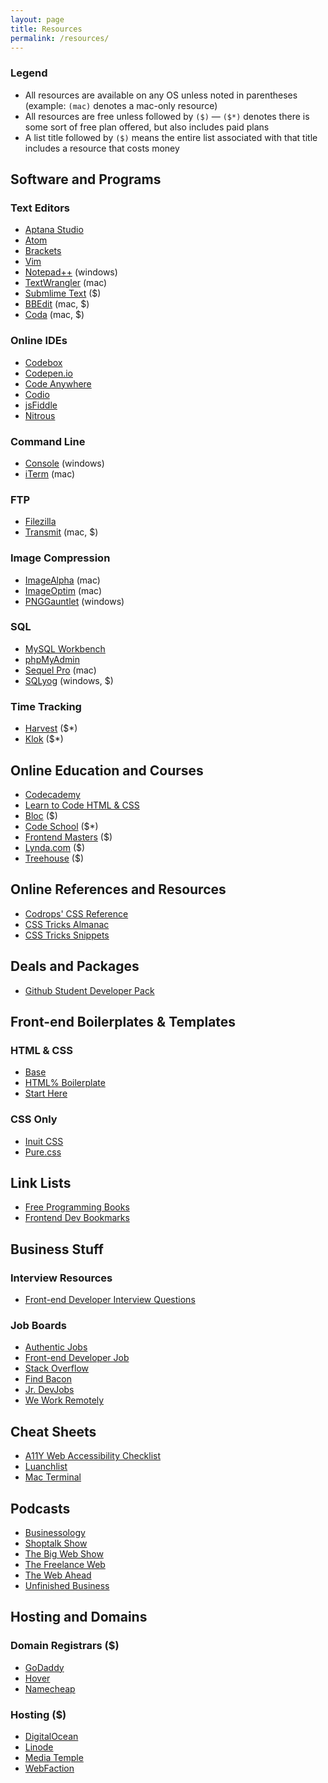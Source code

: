 ```yaml
---
layout: page
title: Resources
permalink: /resources/
---
```


### Legend

- All resources are available on any OS unless noted in parentheses (example: `(mac)` denotes a mac-only resource)
- All resources are free unless followed by `($)` — `($*)` denotes there is some sort of free plan offered, but also includes paid plans
- A list title followed by `($)` means the entire list associated with that title includes a resource that costs money

## Software and Programs

### Text Editors

- [Aptana Studio](http://www.aptana.com/)
- [Atom](https://atom.io/)
- [Brackets](http://brackets.io/)
- [Vim](http://www.vim.org/download.php)
- [Notepad++](http://notepad-plus-plus.org/) (windows)
- [TextWrangler](http://www.barebones.com/products/textwrangler/) (mac)
- [Submlime Text](http://sublimetext.com) ($)
- [BBEdit](http://www.barebones.com/products/bbedit/) (mac, $)
- [Coda](https://panic.com/coda/) (mac, $)

### Online IDEs

- [Codebox](https://www.codebox.io/)
- [Codepen.io](http://codepen.io)
- [Code Anywhere](https://codeanywhere.com/)
- [Codio](https://codio.com/)
- [jsFiddle](http://jsfiddle.net/)
- [Nitrous](https://www.nitrous.io/)

### Command Line

- [Console](http://sourceforge.net/projects/console/) (windows)
- [iTerm](http://iterm2.com/) (mac)

### FTP

- [Filezilla](https://filezilla-project.org/)
- [Transmit](http://panic.com/transmit/) (mac, $)

### Image Compression

- [ImageAlpha](http://pngmini.com/) (mac)
- [ImageOptim](https://imageoptim.com/) (mac)
- [PNGGauntlet](http://pnggauntlet.com/) (windows)

### SQL

- [MySQL Workbench](http://www.mysql.com/products/workbench/)
- [phpMyAdmin](http://www.phpmyadmin.net/)
- [Sequel Pro](http://www.sequelpro.com/) (mac)
- [SQLyog](https://www.webyog.com/product/sqlyog) (windows, $)

### Time Tracking

- [Harvest](https://www.getharvest.com/) ($*)
- [Klok](http://getklok.com/) ($*)

## Online Education and Courses

- [Codecademy](http://www.codecademy.com/)
- [Learn to Code HTML & CSS](http://learn.shayhowe.com/html-css/)
- [Bloc](https://www.bloc.io/frontend-development-bootcamp) ($)
- [Code School](https://www.codeschool.com/) ($*)
- [Frontend Masters](https://frontendmasters.com/) ($)
- [Lynda.com](http://www.lynda.com/) ($)
- [Treehouse](http://teamtreehouse.com/) ($)

## Online References and Resources

- [Codrops' CSS Reference](http://tympanus.net/codrops/css_reference/)
- [CSS Tricks Almanac](http://css-tricks.com/almanac/)
- [CSS Tricks Snippets](http://css-tricks.com/snippets/css/)

## Deals and Packages

- [Github Student Developer Pack](https://education.github.com/pack)

## Front-end Boilerplates & Templates

### HTML & CSS

- [Base](http://base.webknit.co.uk/)
- [HTML% Boilerplate](https://html5boilerplate.com/)
- [Start Here](https://github.com/poopsplat/starthere)

### CSS Only

- [Inuit CSS](https://github.com/inuitcss)
- [Pure.css](http://purecss.io/)

## Link Lists

- [Free Programming Books](https://github.com/vhf/free-programming-books)
- [Frontend Dev Bookmarks](https://github.com/dypsilon/frontend-dev-bookmarks)

## Business Stuff

### Interview Resources

- [Front-end Developer Interview Questions](https://github.com/h5bp/Front-end-Developer-Interview-Questions)

### Job Boards

- [Authentic Jobs](http://www.authenticjobs.com/#category=4)
- [Front-end Developer Job](http://frontenddeveloperjob.com/)
- [Stack Overflow](http://careers.stackoverflow.com/jobs/tag/frontend)
- [Find Bacon](https://findbacon.com/jobs/Front-End)
- [Jr. DevJobs](http://www.jrdevjobs.com/)
- [We Work Remotely](https://weworkremotely.com/)

## Cheat Sheets

- [A11Y Web Accessibility Checklist](http://a11yproject.com/checklist.html)
- [Luanchlist](https://github.com/poopsplat/launchlist)
- [Mac Terminal](https://github.com/0nn0/terminal-mac-cheatsheet)

## Podcasts

- [Businessology](http://www.businessology.biz/)
- [Shoptalk Show](http://shoptalkshow.com)
- [The Big Web Show](http://5by5.tv/bigwebshow)
- [The Freelance Web](http://www.thefreelanceweb.com/)
- [The Web Ahead](http://5by5.tv/webahead)
- [Unfinished Business](http://unfinished.bz/)

## Hosting and Domains

### Domain Registrars ($)

- [GoDaddy](http://godaddy.com)
- [Hover](http://hover.com)
- [Namecheap](http://namecheap.com)

### Hosting ($)

- [DigitalOcean](https://www.digitalocean.com/)
- [Linode](https://www.linode.com/)
- [Media Temple](http://mediatemple.net/)
- [WebFaction](https://www.webfaction.com/)
